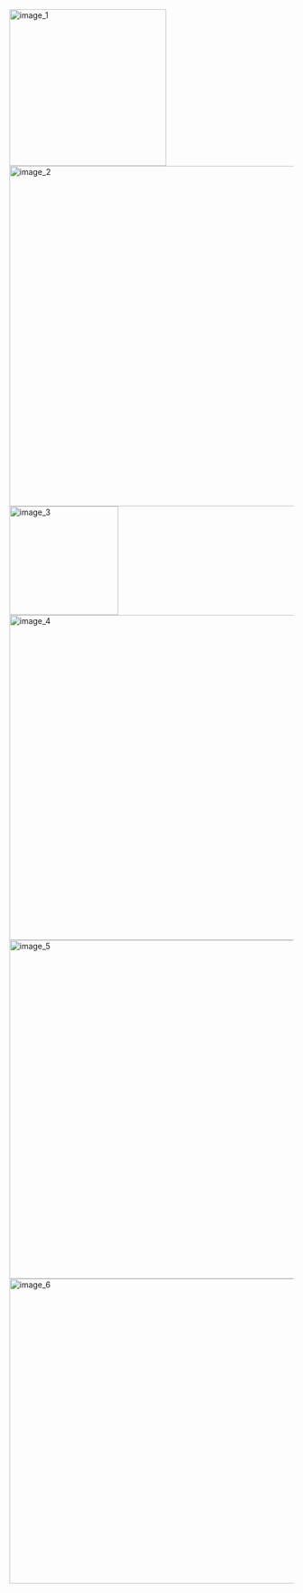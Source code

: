 <img width="278" alt="image_1" src="https://user-images.githubusercontent.com/79552432/232305747-4ba77b6f-dcb2-4ea4-b340-44053028e30f.png">
<img width="604" alt="image_2" src="https://user-images.githubusercontent.com/79552432/232307968-80ed726b-47b8-4dfd-a2e2-af4aa53d9b89.png">
<img width="193" alt="image_3" src="https://user-images.githubusercontent.com/79552432/232313360-aaabd003-646c-4f0d-a8c9-012db21fdcad.png">
<img width="577" alt="image_4" src="https://user-images.githubusercontent.com/79552432/232314604-dec97568-e0d6-441c-89e2-11b902cdd68f.png">
<img width="601" alt="image_5" src="https://user-images.githubusercontent.com/79552432/232315222-a0bd2576-ea29-42e0-a622-adee3b208602.png">
<img width="541" alt="image_6" src="https://user-images.githubusercontent.com/79552432/232315487-eb2eed0f-e5bd-4aff-b926-7e0bf669b5cd.png">
